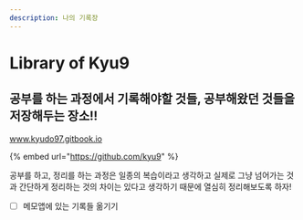 ```yaml
---
description: 나의 기록장
---
```


# Library of Kyu9

## 공부를 하는 과정에서 기록해야할 것들, 공부해왔던 것들을 저장해두는 장소!!



www.kyudo97.gitbook.io



{% embed url="https://github.com/kyu9" %}

공부를 하고, 정리를 하는 과정은 일종의 복습이라고 생각하고 실제로 그냥 넘어가는 것과 간단하게 정리하는 것의 차이는 있다고 생각하기 때문에 열심히 정리해보도록 하자!

* [ ] 메모앱에 있는 기록들 옮기기
